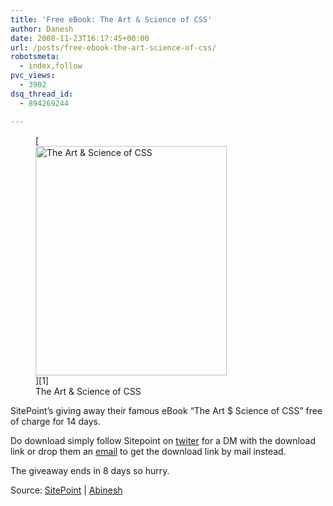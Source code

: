```yaml
---
title: 'Free eBook: The Art & Science of CSS'
author: Danesh
date: 2008-11-23T16:17:45+00:00
url: /posts/free-ebook-the-art-science-of-css/
robotsmeta:
  - index,follow
pvc_views:
  - 3902
dsq_thread_id:
  - 894269244

---
```

<figure id="attachment_1021" aria-describedby="caption-attachment-1021" style="width: 306px" class="wp-caption alignnone">[<img loading="lazy" class="size-medium wp-image-1021" title="The Art & Science of CSS" src="/wp-content/uploads/2008/11/cover-bg.jpg" alt="The Art & Science of CSS" width="306" height="367" />][1]<figcaption id="caption-attachment-1021" class="wp-caption-text">The Art & Science of CSS</figcaption></figure>

SitePoint&#8217;s giving away their famous eBook &#8220;The Art $ Science of CSS&#8221; free of charge for 14 days.

Do download simply follow Sitepoint on [twiter][2] for a DM with the download link or drop them an [email][3] to get the download link by mail instead.

The giveaway ends in 8 days so hurry.

Source: [SitePoint][4] | [Abinesh][5]

 [1]: /wp-content/uploads/2008/11/cover-bg.jpg
 [2]: http://twitter.com/sitepointdotcom
 [3]: http://twitaway.aws.sitepoint.com/
 [4]: http://www.sitepoint.com/books/cssdesign1/
 [5]: http://www.abinesh.com/delirium/posts/free-e-book/#comment-6119